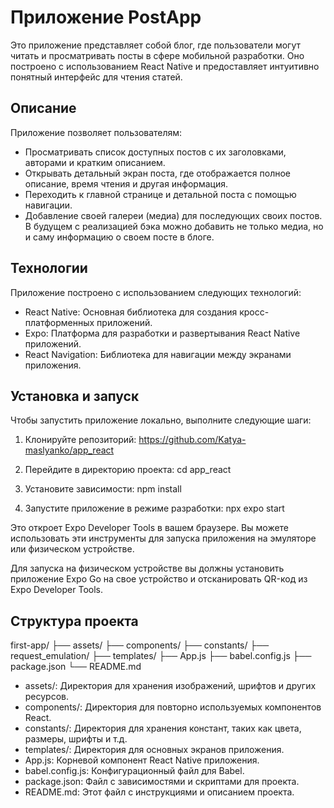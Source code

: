 # Приложение PostApp

Это приложение представляет собой блог, где пользователи могут читать и просматривать посты в сфере мобильной разработки. Оно построено с использованием React Native и предоставляет интуитивно понятный интерфейс для чтения статей.

## Описание

Приложение позволяет пользователям:

- Просматривать список доступных постов с их заголовками, авторами и кратким описанием.
- Открывать детальный экран поста, где отображается полное описание, время чтения и другая информация.
- Переходить к главной странице и детальной поста с помощью навигации.
- Добавление своей галереи (медиа) для последующих своих постов. В будущем с реализацией бэка можно добавить не только медиа, но и саму информацию о своем посте в блоге.

## Технологии

Приложение построено с использованием следующих технологий:

- React Native: Основная библиотека для создания кросс-платформенных приложений.
- Expo: Платформа для разработки и развертывания React Native приложений.
- React Navigation: Библиотека для навигации между экранами приложения.

## Установка и запуск

Чтобы запустить приложение локально, выполните следующие шаги:

1. Клонируйте репозиторий:
https://github.com/Katya-maslyanko/app_react

2. Перейдите в директорию проекта:
cd app_react

3. Установите зависимости:
npm install

4. Запустите приложение в режиме разработки:
npx expo start

Это откроет Expo Developer Tools в вашем браузере. Вы можете использовать эти инструменты для запуска приложения на эмуляторе или физическом устройстве.

Для запуска на физическом устройстве вы должны установить приложение Expo Go на свое устройство и отсканировать QR-код из Expo Developer Tools.

## Структура проекта
first-app/
├── assets/
├── components/
├── constants/
├── request_emulation/
├── templates/
├── App.js
├── babel.config.js
├── package.json
└── README.md
- assets/: Директория для хранения изображений, шрифтов и других ресурсов.
- components/: Директория для повторно используемых компонентов React.
- constants/: Директория для хранения констант, таких как цвета, размеры, шрифты и т.д.
- templates/: Директория для основных экранов приложения.
- App.js: Корневой компонент React Native приложения.
- babel.config.js: Конфигурационный файл для Babel.
- package.json: Файл с зависимостями и скриптами для проекта.
- README.md: Этот файл с инструкциями и описанием проекта.
